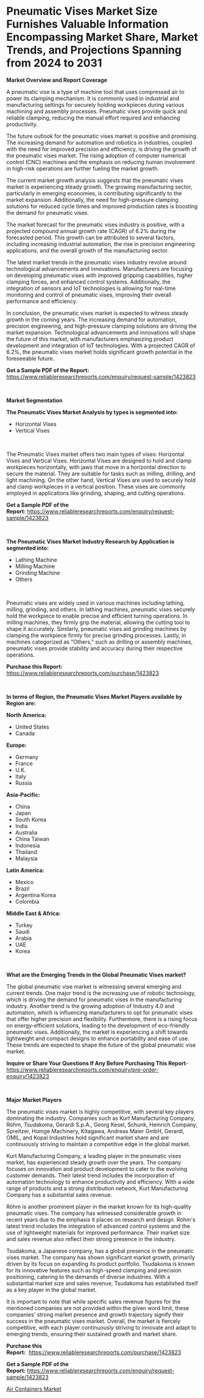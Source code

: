 <p><h1>Pneumatic Vises Market Size Furnishes Valuable Information Encompassing Market Share, Market Trends, and Projections Spanning from 2024 to 2031</h1></p><p><strong>Market Overview and Report Coverage</strong></p>
<p><p>A pneumatic vise is a type of machine tool that uses compressed air to power its clamping mechanism. It is commonly used in industrial and manufacturing settings for securely holding workpieces during various machining and assembly processes. Pneumatic vises provide quick and reliable clamping, reducing the manual effort required and enhancing productivity.</p><p>The future outlook for the pneumatic vises market is positive and promising. The increasing demand for automation and robotics in industries, coupled with the need for improved precision and efficiency, is driving the growth of the pneumatic vises market. The rising adoption of computer numerical control (CNC) machines and the emphasis on reducing human involvement in high-risk operations are further fueling the market growth.</p><p>The current market growth analysis suggests that the pneumatic vises market is experiencing steady growth. The growing manufacturing sector, particularly in emerging economies, is contributing significantly to the market expansion. Additionally, the need for high-pressure clamping solutions for reduced cycle times and improved production rates is boosting the demand for pneumatic vises.</p><p>The market forecast for the pneumatic vises industry is positive, with a projected compound annual growth rate (CAGR) of 6.2% during the forecasted period. This growth can be attributed to several factors, including increasing industrial automation, the rise in precision engineering applications, and the overall growth of the manufacturing sector.</p><p>The latest market trends in the pneumatic vises industry revolve around technological advancements and innovations. Manufacturers are focusing on developing pneumatic vises with improved gripping capabilities, higher clamping forces, and enhanced control systems. Additionally, the integration of sensors and IoT technologies is allowing for real-time monitoring and control of pneumatic vises, improving their overall performance and efficiency.</p><p>In conclusion, the pneumatic vises market is expected to witness steady growth in the coming years. The increasing demand for automation, precision engineering, and high-pressure clamping solutions are driving the market expansion. Technological advancements and innovations will shape the future of this market, with manufacturers emphasizing product development and integration of IoT technologies. With a projected CAGR of 6.2%, the pneumatic vises market holds significant growth potential in the foreseeable future.</p></p>
<p><strong>Get a Sample PDF of the Report:</strong> <a href="https://www.reliableresearchreports.com/enquiry/request-sample/1423823">https://www.reliableresearchreports.com/enquiry/request-sample/1423823</a></p>
<p>&nbsp;</p>
<p><strong>Market Segmentation</strong></p>
<p><strong>The Pneumatic Vises Market Analysis by types is segmented into:</strong></p>
<p><ul><li>Horizontal Vises</li><li>Vertical Vises</li></ul></p>
<p>&nbsp;</p>
<p><p>The Pneumatic Vises market offers two main types of vises: Horizontal Vises and Vertical Vises. Horizontal Vises are designed to hold and clamp workpieces horizontally, with jaws that move in a horizontal direction to secure the material. They are suitable for tasks such as milling, drilling, and light machining. On the other hand, Vertical Vises are used to securely hold and clamp workpieces in a vertical position. These vises are commonly employed in applications like grinding, shaping, and cutting operations.</p></p>
<p><strong>Get a Sample PDF of the Report:</strong>&nbsp;<a href="https://www.reliableresearchreports.com/enquiry/request-sample/1423823">https://www.reliableresearchreports.com/enquiry/request-sample/1423823</a></p>
<p>&nbsp;</p>
<p><strong>The Pneumatic Vises Market Industry Research by Application is segmented into:</strong></p>
<p><ul><li>Lathing Machine</li><li>Milling Machine</li><li>Grinding Machine</li><li>Others</li></ul></p>
<p>&nbsp;</p>
<p><p>Pneumatic vises are widely used in various machines including lathing, milling, grinding, and others. In lathing machines, pneumatic vises securely hold the workpiece to enable precise and efficient turning operations. In milling machines, they firmly grip the material, allowing the cutting tool to shape it accurately. Similarly, pneumatic vises aid grinding machines by clamping the workpiece firmly for precise grinding processes. Lastly, in machines categorized as "Others," such as drilling or assembly machines, pneumatic vises provide stability and accuracy during their respective operations.</p></p>
<p><strong>Purchase this Report:</strong>&nbsp; <a href="https://www.reliableresearchreports.com/purchase/1423823">https://www.reliableresearchreports.com/purchase/1423823</a></p>
<p>&nbsp;</p>
<p><strong>In terms of Region, the Pneumatic Vises Market Players available by Region are:</strong></p>
<p>
    <p> <strong> North America: </strong>
        <ul>
            <li>United States</li>
            <li>Canada</li>
        </ul>
        </p> 
    <p> <strong> Europe: </strong>
        <ul>
            <li>Germany</li>
            <li>France</li>
            <li>U.K.</li>
            <li>Italy</li>
            <li>Russia</li>
        </ul>
        </p> 
    <p> <strong> Asia-Pacific: </strong>
        <ul>
            <li>China</li>
            <li>Japan</li>
            <li>South Korea</li>
            <li>India</li>
            <li>Australia</li>
            <li>China Taiwan</li>
            <li>Indonesia</li>
            <li>Thailand</li>
            <li>Malaysia</li>
        </ul>
        </p> 
    <p> <strong> Latin America: </strong>
        <ul>
            <li>Mexico</li>
            <li>Brazil</li>
            <li>Argentina Korea</li>
            <li>Colombia</li>
        </ul>
        </p> 
    <p> <strong> Middle East & Africa: </strong>
        <ul>
            <li>Turkey</li>
            <li>Saudi</li>
            <li>Arabia</li>
            <li>UAE</li>
            <li>Korea</li>
        </ul>
    </p>
    </p>
<p>&nbsp;</p>
<p><strong>What are the Emerging Trends in the Global Pneumatic Vises market?</strong></p>
<p><p>The global pneumatic vise market is witnessing several emerging and current trends. One major trend is the increasing use of robotic technology, which is driving the demand for pneumatic vises in the manufacturing industry. Another trend is the growing adoption of Industry 4.0 and automation, which is influencing manufacturers to opt for pneumatic vises that offer higher precision and flexibility. Furthermore, there is a rising focus on energy-efficient solutions, leading to the development of eco-friendly pneumatic vises. Additionally, the market is experiencing a shift towards lightweight and compact designs to enhance portability and ease of use. These trends are expected to shape the future of the global pneumatic vise market.</p></p>
<p><strong>Inquire or Share Your Questions If Any Before Purchasing This Report</strong>- <a href="https://www.reliableresearchreports.com/enquiry/pre-order-enquiry/1423823">https://www.reliableresearchreports.com/enquiry/pre-order-enquiry/1423823</a></p>
<p>&nbsp;</p>
<p><strong>Major Market Players</strong></p>
<p><p>The pneumatic vises market is highly competitive, with several key players dominating the industry. Companies such as Kurt Manufacturing Company, Röhm, Tsudakoma, Gerardi S.p.A., Georg Kesel, Schunk, Heinrich Company, Spreitzer, Homge Machinery, Kitagawa, Andreas Maier GmbH, Gerardi, OMIL, and Kopal Industries hold significant market share and are continuously striving to maintain a competitive edge in the global market.</p><p>Kurt Manufacturing Company, a leading player in the pneumatic vises market, has experienced steady growth over the years. The company focuses on innovation and product development to cater to the evolving customer demands. Their latest trend includes the incorporation of automation technology to enhance productivity and efficiency. With a wide range of products and a strong distribution network, Kurt Manufacturing Company has a substantial sales revenue.</p><p>Röhm is another prominent player in the market known for its high-quality pneumatic vises. The company has witnessed considerable growth in recent years due to the emphasis it places on research and design. Röhm's latest trend includes the integration of advanced control systems and the use of lightweight materials for improved performance. Their market size and sales revenue also reflect their strong presence in the industry.</p><p>Tsudakoma, a Japanese company, has a global presence in the pneumatic vises market. The company has shown significant market growth, primarily driven by its focus on expanding its product portfolio. Tsudakoma is known for its innovative features such as high-speed clamping and precision positioning, catering to the demands of diverse industries. With a substantial market size and sales revenue, Tsudakoma has established itself as a key player in the global market.</p><p>It is important to note that while specific sales revenue figures for the mentioned companies are not provided within the given word limit, these companies' strong market presence and growth trajectory signify their success in the pneumatic vises market. Overall, the market is fiercely competitive, with each player continuously striving to innovate and adapt to emerging trends, ensuring their sustained growth and market share.</p></p>
<p><strong>Purchase this Report:</strong>&nbsp;&nbsp;<a href="https://www.reliableresearchreports.com/purchase/1423823">https://www.reliableresearchreports.com/purchase/1423823</a></p>
<p></p>
<p><strong>Get a Sample PDF of the Report:</strong>&nbsp;<a href="https://www.reliableresearchreports.com/enquiry/request-sample/1423823">https://www.reliableresearchreports.com/enquiry/request-sample/1423823</a></p>
<p><p><a href="https://github.com/scarol104/Market-Research-Report-List-2/blob/main/air-containers-market.md">Air Containers Market</a></p></p>